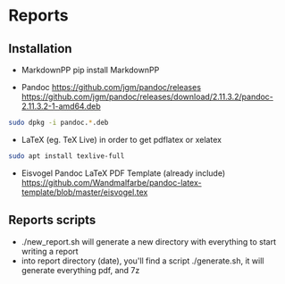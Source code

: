 # Reports

## Installation

- MarkdownPP
pip install MarkdownPP

- Pandoc
https://github.com/jgm/pandoc/releases
https://github.com/jgm/pandoc/releases/download/2.11.3.2/pandoc-2.11.3.2-1-amd64.deb

```bash
sudo dpkg -i pandoc.*.deb
```

- LaTeX (eg. TeX Live) in order to get pdflatex or xelatex

```bash
sudo apt install texlive-full
```

- Eisvogel Pandoc LaTeX PDF Template (already include)
https://github.com/Wandmalfarbe/pandoc-latex-template/blob/master/eisvogel.tex

## Reports scripts

- ./new_report.sh will generate a new directory with everything to start writing a report
- into report directory (date), you'll find a script ./generate.sh, it will generate everything pdf, and 7z